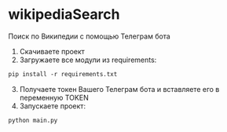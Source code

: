 # wikipediaSearch
Поиск по Википедии с помощью Телеграм бота

1. Скачиваете проект
2. Загружаете все модули из requirements:
```html
pip install -r requirements.txt
```
3. Получаете токен Вашего Телеграм бота и вставляете его в переменную TOKEN
4. Запускаете проект:
```html
python main.py
```


